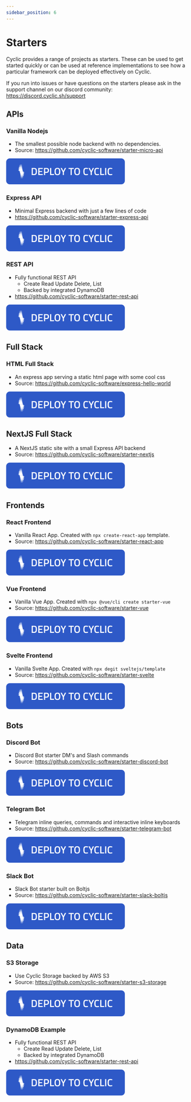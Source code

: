 ```yaml
---
sidebar_position: 6
---
```


# Starters

Cyclic provides a range of projects as starters. These can be used to get started quickly or can be used at reference implementations to see how a particular framework can be deployed effectively on Cyclic.

If you run into issues or have questions on the starters please ask in the support channel on our discord community: https://discord.cyclic.sh/support

## APIs

### Vanilla Nodejs

- The smallest possible node backend with no dependencies.
- Source: https://github.com/cyclic-software/starter-micro-api

[![Deploy](/img/cyclic/deploy.svg)](https://app.cyclic.sh/api/app/deploy/cyclic-software/starter-micro-api)

### Express API

- Minimal Express backend with just a few lines of code
- https://github.com/cyclic-software/starter-express-api

[![Deploy](/img/cyclic/deploy.svg)](https://app.cyclic.sh/api/app/deploy/cyclic-software/starter-express-api)

### REST API

- Fully functional REST API
  - Create Read Update Delete, List
  - Backed by integrated DynamoDB
- https://github.com/cyclic-software/starter-rest-api

[![Deploy](/img/cyclic/deploy.svg)](https://app.cyclic.sh/api/app/deploy/cyclic-software/starter-rest-api)


## Full Stack

### HTML Full Stack

- An express app serving a static html page with some cool css
- Source: https://github.com/cyclic-software/express-hello-world

[![Deploy](/img/cyclic/deploy.svg)](https://app.cyclic.sh/api/app/deploy/cyclic-software/express-hello-world)

## NextJS Full Stack

- A NextJS static site with a small Express API backend
- Source: https://github.com/cyclic-software/starter-nextjs

[![Deploy](/img/cyclic/deploy.svg)](https://app.cyclic.sh/api/app/deploy/cyclic-software/starter-nextjs)


## Frontends

### React Frontend

- Vanilla React App. Created with `npx create-react-app` template.
- Source: https://github.com/cyclic-software/starter-react-app

[![Deploy](/img/cyclic/deploy.svg)](https://app.cyclic.sh/api/app/deploy/cyclic-software/starter-react-app)

### Vue Frontend

- Vanilla Vue App. Created with `npx @vue/cli create starter-vue`
- Source: https://github.com/cyclic-software/starter-vue

[![Deploy](/img/cyclic/deploy.svg)](https://app.cyclic.sh/api/app/deploy/cyclic-software/starter-vue)

### Svelte Frontend

- Vanilla Svelte App. Created with `npx degit sveltejs/template`
- Source: https://github.com/cyclic-software/starter-svelte

[![Deploy](/img/cyclic/deploy.svg)](https://app.cyclic.sh/api/app/deploy/cyclic-software/starter-svelte)

## Bots

### Discord Bot

- Discord Bot starter DM's and Slash commands
- Source: https://github.com/cyclic-software/starter-discord-bot

[![Deploy](/img/cyclic/deploy.svg)](https://app.cyclic.sh/api/app/deploy/cyclic-software/starter-discord-bot)

### Telegram Bot

- Telegram inline queries, commands and interactive inline keyboards
- Source: https://github.com/cyclic-software/starter-telegram-bot

[![Deploy](/img/cyclic/deploy.svg)](https://app.cyclic.sh/api/app/deploy/cyclic-software/starter-telegram-bot)

### Slack Bot

- Slack Bot starter built on Boltjs
- Source: https://github.com/cyclic-software/starter-slack-boltjs

[![Deploy](/img/cyclic/deploy.svg)](https://app.cyclic.sh/api/app/deploy/cyclic-software/starter-slack-boltjs)


## Data

### S3 Storage

- Use Cyclic Storage backed by AWS S3
- Source: https://github.com/cyclic-software/starter-s3-storage

[![Deploy](/img/cyclic/deploy.svg)](https://app.cyclic.sh/api/app/deploy/cyclic-software/starter-s3-storage)

### DynamoDB Example

- Fully functional REST API
  - Create Read Update Delete, List
  - Backed by integrated DynamoDB
- https://github.com/cyclic-software/starter-rest-api

[![Deploy](/img/cyclic/deploy.svg)](https://app.cyclic.sh/api/app/deploy/cyclic-software/starter-rest-api)
